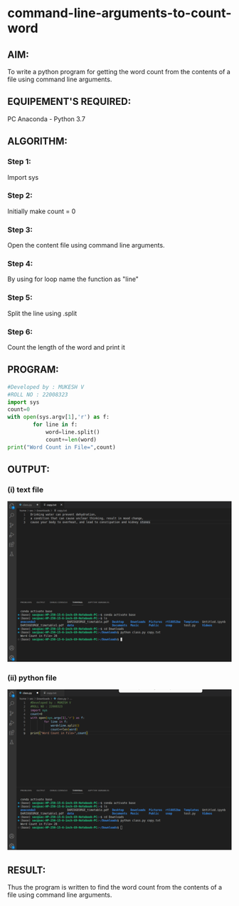 # command-line-arguments-to-count-word
## AIM:
To write a python program for getting the word count from the contents of a file using command line arguments.
## EQUIPEMENT'S REQUIRED: 
PC
Anaconda - Python 3.7
## ALGORITHM: 
### Step 1:
Import sys

### Step 2:
Initially make count = 0

### Step 3:
Open the content file using command line arguments.

### Step 4:
By using for loop name the function as "line"

### Step 5:
Split the line using .split

### Step 6:
Count the length of the word and print it
## PROGRAM:
``` python
#Developed by : MUKESH V
#ROLL NO : 22008323
import sys
count=0
with open(sys.argv[1],'r') as f:
        for line in f:
            word=line.split()
            count+=len(word)
print("Word Count in File=",count)

```

## OUTPUT:
### (i) text file
![w](./word-copy2.png)
### (ii) python file
![w](./word-copy1.png)



## RESULT:
Thus the program is written to find the word count from the contents of a file using command line arguments.
